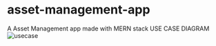 # asset-management-app
A Asset Management app made with MERN stack
USE CASE DIAGRAM
![usecase](https://user-images.githubusercontent.com/60615629/160598466-7bd38edb-0568-4af1-89dc-d591ddd6ce5a.png)
